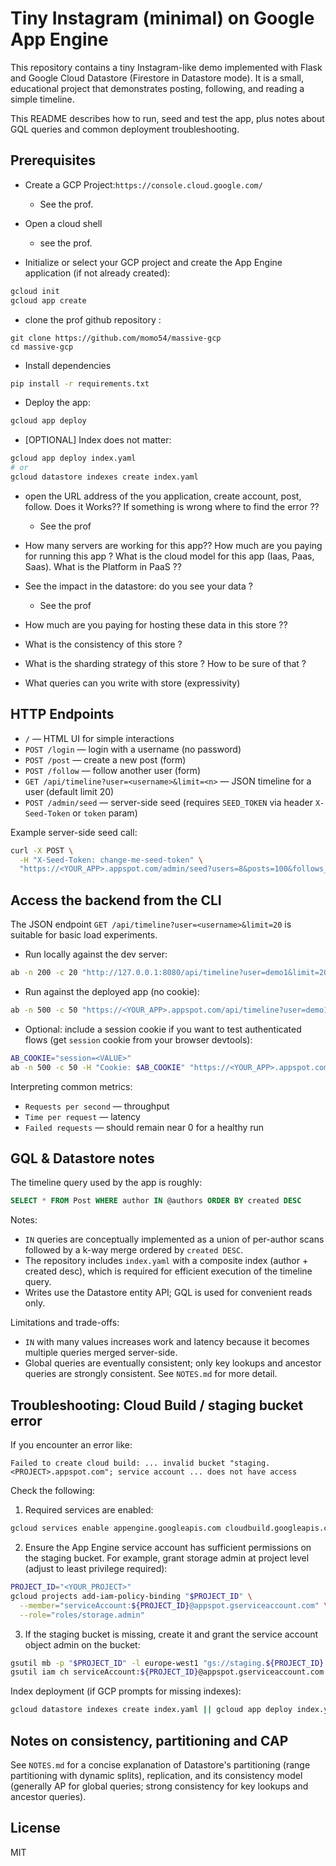 # Tiny Instagram (minimal) on Google App Engine

This repository contains a tiny Instagram-like demo implemented with Flask and Google Cloud Datastore (Firestore in Datastore mode). It is a small, educational project that demonstrates posting, following, and reading a simple timeline.

This README describes how to run, seed and test the app, plus notes about GQL queries and common deployment troubleshooting.

## Prerequisites
- Create a GCP Project:`https://console.cloud.google.com/`
  - See the prof.

- Open a cloud shell 
  - see the prof.

* Initialize or select your GCP project and create the App Engine application (if not already created):

```sh
gcloud init
gcloud app create
```

- clone the prof github repository : 
```
git clone https://github.com/momo54/massive-gcp
cd massive-gcp
```

* Install dependencies
```sh
pip install -r requirements.txt
```

* Deploy the app:

```sh
gcloud app deploy
```

* [OPTIONAL] Index does not matter:

```sh
gcloud app deploy index.yaml
# or
gcloud datastore indexes create index.yaml
```

* open the URL address of the you application, create account, post, follow. Does it Works?? If something is wrong where to find the error ?? 
  * See the prof


* How many servers are working for this app?? How much are you paying for running this app ? What is the cloud model for this app (Iaas, Paas, Saas). What is the Platform in PaaS ??

* See the impact in the datastore: do you see your data ?
  * See the prof

* How much are you paying for hosting these data in this store ?? 
* What is the consistency of this store ?
* What is the sharding strategy of this store ? How to be sure of that ? 
* What queries can you write with store (expressivity)

## HTTP Endpoints

- `/` — HTML UI for simple interactions
- `POST /login` — login with a username (no password)
- `POST /post` — create a new post (form)
- `POST /follow` — follow another user (form)
- `GET /api/timeline?user=<username>&limit=<n>` — JSON timeline for a user (default limit 20)
- `POST /admin/seed` — server-side seed (requires `SEED_TOKEN` via header `X-Seed-Token` or `token` param)

Example server-side seed call:

```sh
curl -X POST \
  -H "X-Seed-Token: change-me-seed-token" \
  "https://<YOUR_APP>.appspot.com/admin/seed?users=8&posts=100&follows_min=1&follows_max=4&prefix=load"
```

## Access the backend from the CLI

The JSON endpoint `GET /api/timeline?user=<username>&limit=20` is suitable for basic load experiments.

- Run locally against the dev server:

```sh
ab -n 200 -c 20 "http://127.0.0.1:8080/api/timeline?user=demo1&limit=20"
```

- Run against the deployed app (no cookie):

```sh
ab -n 500 -c 50 "https://<YOUR_APP>.appspot.com/api/timeline?user=demo1&limit=20"
```

- Optional: include a session cookie if you want to test authenticated flows (get `session` cookie from your browser devtools):

```sh
AB_COOKIE="session=<VALUE>"
ab -n 500 -c 50 -H "Cookie: $AB_COOKIE" "https://<YOUR_APP>.appspot.com/api/timeline?limit=20"
```

Interpreting common metrics:
- `Requests per second` — throughput
- `Time per request` — latency
- `Failed requests` — should remain near 0 for a healthy run

## GQL & Datastore notes

The timeline query used by the app is roughly:

```sql
SELECT * FROM Post WHERE author IN @authors ORDER BY created DESC
```

Notes:
- `IN` queries are conceptually implemented as a union of per-author scans followed by a k-way merge ordered by `created DESC`.
- The repository includes `index.yaml` with a composite index (author + created desc), which is required for efficient execution of the timeline query.
- Writes use the Datastore entity API; GQL is used for convenient reads only.

Limitations and trade-offs:
- `IN` with many values increases work and latency because it becomes multiple queries merged server-side.
- Global queries are eventually consistent; only key lookups and ancestor queries are strongly consistent. See `NOTES.md` for more detail.

## Troubleshooting: Cloud Build / staging bucket error

If you encounter an error like:

```
Failed to create cloud build: ... invalid bucket "staging.<PROJECT>.appspot.com"; service account ... does not have access
```

Check the following:

1. Required services are enabled:

```sh
gcloud services enable appengine.googleapis.com cloudbuild.googleapis.com iam.googleapis.com storage.googleapis.com
```

2. Ensure the App Engine service account has sufficient permissions on the staging bucket. For example, grant storage admin at project level (adjust to least privilege required):

```sh
PROJECT_ID="<YOUR_PROJECT>"
gcloud projects add-iam-policy-binding "$PROJECT_ID" \
  --member="serviceAccount:${PROJECT_ID}@appspot.gserviceaccount.com" \
  --role="roles/storage.admin"
```

3. If the staging bucket is missing, create it and grant the service account object admin on the bucket:

```sh
gsutil mb -p "$PROJECT_ID" -l europe-west1 "gs://staging.${PROJECT_ID}.appspot.com"
gsutil iam ch serviceAccount:${PROJECT_ID}@appspot.gserviceaccount.com:objectAdmin "gs://staging.${PROJECT_ID}.appspot.com"
```

Index deployment (if GCP prompts for missing indexes):

```sh
gcloud datastore indexes create index.yaml || gcloud app deploy index.yaml
```

## Notes on consistency, partitioning and CAP
See `NOTES.md` for a concise explanation of Datastore's partitioning (range partitioning with dynamic splits), replication, and its consistency model (generally AP for global queries; strong consistency for key lookups and ancestor queries).

## License
MIT

```
